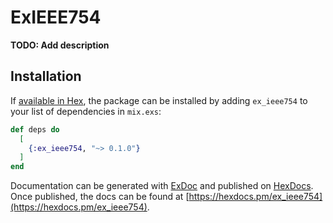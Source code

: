 # ExIEEE754

**TODO: Add description**

## Installation

If [available in Hex](https://hex.pm/docs/publish), the package can be installed
by adding `ex_ieee754` to your list of dependencies in `mix.exs`:

```elixir
def deps do
  [
    {:ex_ieee754, "~> 0.1.0"}
  ]
end
```

Documentation can be generated with [ExDoc](https://github.com/elixir-lang/ex_doc)
and published on [HexDocs](https://hexdocs.pm). Once published, the docs can
be found at [https://hexdocs.pm/ex_ieee754](https://hexdocs.pm/ex_ieee754).

